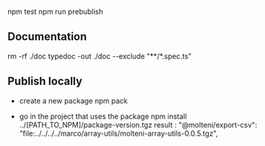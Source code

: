 npm test
npm run prebublish

## Documentation
rm -rf ./doc
typedoc -out ./doc --exclude "**/*.spec.ts"


## Publish locally

- create a new package
npm pack

- go in the project that uses the package
npm install ../[PATH_TO_NPM]/package-version.tgz
result :
  "@molteni/export-csv": "file:../../../../marco/array-utils/molteni-array-utils-0.0.5.tgz",